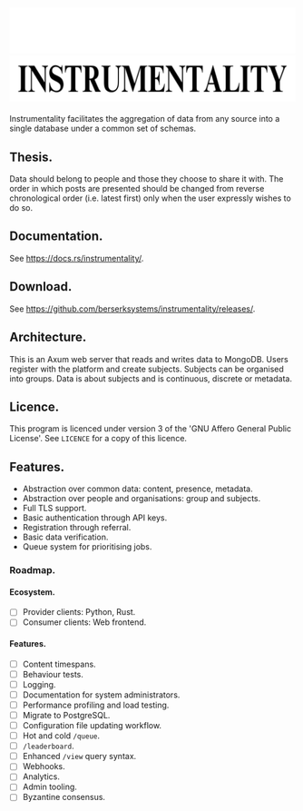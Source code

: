 ![Instrumentality](./assets/dark-header.png#gh-dark-mode-only)
![](./assets/light-header.png#gh-light-mode-only)
---
Instrumentality facilitates the aggregation of data from any source into a 
single database under a common set of schemas.

## Thesis.
Data should belong to people and those they choose to share it with. The order
in which posts are presented should be changed from reverse chronological order
 (i.e. latest first) only when the user expressly wishes to do so.

## Documentation.
See <https://docs.rs/instrumentality/>.

## Download.
See <https://github.com/berserksystems/instrumentality/releases/>.

## Architecture.
This is an Axum web server that reads and writes data to MongoDB. Users register
with the platform and create subjects. Subjects can be organised into groups.
Data is about subjects and is continuous, discrete or metadata.

## Licence.
This program is licenced under version 3 of the 'GNU Affero General Public 
License'. See `LICENCE` for a copy of this licence.

## Features.
- Abstraction over common data: content, presence, metadata.
- Abstraction over people and organisations: group and subjects.
- Full TLS support.
- Basic authentication through API keys.
- Registration through referral.
- Basic data verification.
- Queue system for prioritising jobs.

### Roadmap.
#### Ecosystem.
- [ ] Provider clients: Python, Rust.
- [ ] Consumer clients: Web frontend.

#### Features.
- [ ] Content timespans.
- [ ] Behaviour tests.
- [ ] Logging.
- [ ] Documentation for system administrators.
- [ ] Performance profiling and load testing.
- [ ] Migrate to PostgreSQL. 
- [ ] Configuration file updating workflow.
- [ ] Hot and cold `/queue`.
- [ ] `/leaderboard`.
- [ ] Enhanced `/view` query syntax.
- [ ] Webhooks.
- [ ] Analytics.
- [ ] Admin tooling.
- [ ] Byzantine consensus.
